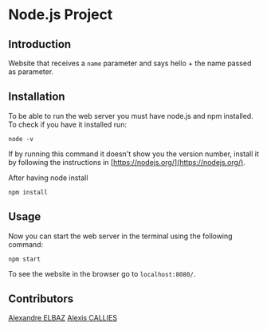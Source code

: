 # Node.js Project

## Introduction

Website that receives a ```name``` parameter and says hello + the name passed as parameter.

## Installation

To be able to run the web server you must have node.js and npm installed.
To check if you have it installed run:
```
node -v
```
If by running this command it doesn't show you the version number, install it by following the instructions in [https://nodejs.org/](https://nodejs.org/).

After having node install
```
npm install
```


## Usage

Now you can start the web server in the terminal using the following command:
```
npm start
```

To see the website in the browser go to ```localhost:8080/```.

## Contributors
[Alexandre ELBAZ](https://github.com/alex-e75)
[Alexis CALLIES](https://github.com/alexicali)

